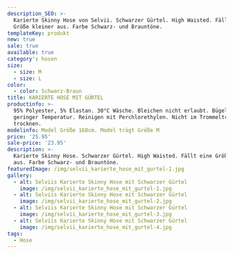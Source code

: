 ```yaml
---
description_SEO: >-
  Karierte Skinny Hose von Selvii. Schwarzer Gürtel. High Waisted. Fällt eine
  Größe kleiner aus. Farbe Schwarz- und Brauntöne. 
templateKey: produkt
new: true
sale: true
available: true
category': hosen
size:
  - size: M
  - size: L
color:
  - color: Schwarz-Braun
title: KARIERTE HOSE MIT GÜRTEL
productinfo: >-
  95% Polyester, 5% Elastan. 30°C Wäsche. Bleichen nicht erlaubt. Bügeln mit
  geringer Temperatur. Reinigen mit Perchlorethylen. Nicht im Trommeltrockner
  trocknen.
modelinfo: Model Größe 168cm. Model trägt Größe M
price: '25.95'
sale-price: '23.95'
description: >-
  Karierte Skinny Hose. Schwarzer Gürtel. High Waisted. Fällt eine Größe kleiner
  aus. Farbe Schwarz- und Brauntöne. 
featuredImage: /img/selvii_karierte_hose_mit_gurtel-1.jpg
gallery:
  - alt: Selviis Karierte Skinny Hose mit Schwarzer Gürtel
    image: /img/selvii_karierte_hose_mit_gurtel-1.jpg
  - alt: Selviis Karierte Skinny Hose mit Schwarzer Gürtel
    image: /img/selvii_karierte_hose_mit_gurtel-2.jpg
  - alt: Selviis Karierte Skinny Hose mit Schwarzer Gürtel
    image: /img/selvii_karierte_hose_mit_gurtel-3.jpg
  - alt: Selviis Karierte Skinny Hose mit Schwarzer Gürtel
    image: /img/selvii_karierte_hose_mit_gurtel-4.jpg
tags:
  - Hose
---
```


